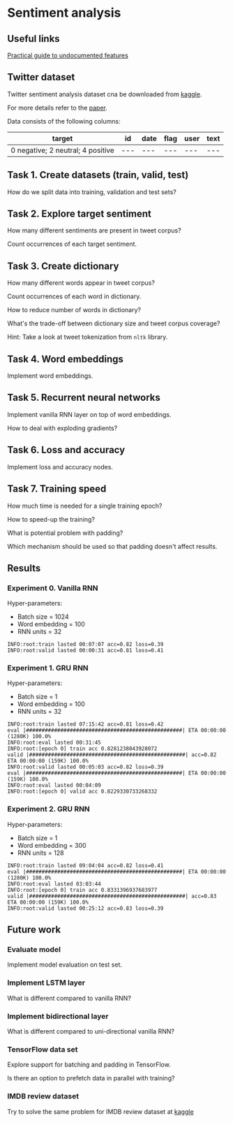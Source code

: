 # Sentiment analysis

## Useful links

[Practical guide to undocumented features](http://www.wildml.com/2016/08/rnns-in-tensorflow-a-practical-guide-and-undocumented-features/)

## Twitter dataset

Twitter sentiment analysis dataset cna be downloaded from [kaggle](https://www.kaggle.com/kazanova/sentiment140).

For more details refer to the [paper](https://cs.stanford.edu/people/alecmgo/papers/TwitterDistantSupervision09.pdf).

Data consists of the following columns:

|target|id|date|flag|user|text|
|---|---|---|---|---|---|
|0 negative; 2 neutral; 4 positive|---|---|---|---|---|

## Task 1. Create datasets (train, valid, test)

How do we split data into training, validation and test sets?

## Task 2. Explore target sentiment

How many different sentiments are present in tweet corpus?

Count occurrences of each target sentiment.

## Task 3. Create dictionary

How many different words appear in tweet corpus?

Count occurrences of each word in dictionary.

How to reduce number of words in dictionary?

What's the trade-off between dictionary size and tweet corpus coverage?

Hint: Take a look at tweet tokenization from ```nltk``` library.

## Task 4. Word embeddings

Implement word embeddings.

## Task 5. Recurrent neural networks

Implement vanilla RNN layer on top of word embeddings.

How to deal with exploding gradients?

## Task 6. Loss and accuracy

Implement loss and accuracy nodes.

## Task 7. Training speed

How much time is needed for a single training epoch?

How to speed-up the training?

What is potential problem with padding?

Which mechanism should be used so that padding doesn't affect results.

## Results

### Experiment 0. Vanilla RNN

Hyper-parameters:
* Batch size = 1024
* Word embedding = 100
* RNN units = 32

```
INFO:root:train lasted 00:07:07 acc=0.82 loss=0.39
INFO:root:valid lasted 00:00:31 acc=0.81 loss=0.41
```

### Experiment 1. GRU RNN

Hyper-parameters:
* Batch size = 1
* Word embedding = 100
* RNN units = 32

```
INFO:root:train lasted 07:15:42 acc=0.81 loss=0.42
eval |##################################################| ETA 00:00:00 (1280K) 100.0%
INFO:root:eval lasted 00:31:45
INFO:root:[epoch 0] train acc 0.8281238043928072
valid |##################################################| acc=0.82 ETA 00:00:00 (159K) 100.0%
INFO:root:valid lasted 00:05:03 acc=0.82 loss=0.39
eval |##################################################| ETA 00:00:00 (159K) 100.0%
INFO:root:eval lasted 00:04:09
INFO:root:[epoch 0] valid acc 0.8229330733268332
```

### Experiment 2. GRU RNN

Hyper-parameters:
* Batch size = 1
* Word embedding = 300
* RNN units = 128

```
INFO:root:train lasted 09:04:04 acc=0.82 loss=0.41
eval |##################################################| ETA 00:00:00 (1280K) 100.0%
INFO:root:eval lasted 03:03:44
INFO:root:[epoch 0] train acc 0.8331396937683977
valid |##################################################| acc=0.83 ETA 00:00:00 (159K) 100.0%
INFO:root:valid lasted 00:25:12 acc=0.83 loss=0.39
```

## Future work

### Evaluate model

Implement model evaluation on test set.

### Implement LSTM layer

What is different compared to vanilla RNN?

### Implement bidirectional layer

What is different compared to uni-directional vanilla RNN?

### TensorFlow data set

Explore support for batching and padding in TensorFlow.

Is there an option to prefetch data in parallel with training?

### IMDB review dataset

Try to solve the same problem for IMDB review dataset at [kaggle](https://www.kaggle.com/utathya/imdb-review-dataset)
